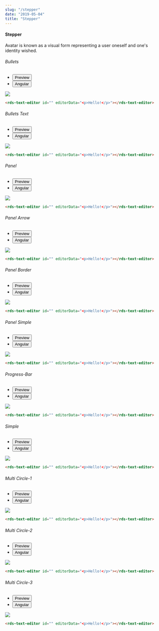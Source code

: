 ```yaml
---
slug: "/stepper"
date: "2019-05-04"
title: "Stepper"
---
```


<!-- CSS only -->
<link href="https://cdn.jsdelivr.net/npm/bootstrap@5.1.3/dist/css/bootstrap.min.css" rel="stylesheet" integrity="sha384-1BmE4kWBq78iYhFldvKuhfTAU6auU8tT94WrHftjDbrCEXSU1oBoqyl2QvZ6jIW3" crossorigin="anonymous">
<link rel="stylesheet" href="../../../../../../../raaghu/src/assets/css/style-elements.css">
<link rel="stylesheet" href="../../../../../../../raaghu/src/assets/css/main.css">


#### Stepper

<p class="checkbox-def">Avatar is known as a visual form representing a user oneself and one's identity wished.</p>

<!-- Basic -->
<section class="py-4">
    <h6>Bullets</h6>
    <div class="py-3">
      <div class="cust-tabs">
        <ul class="nav nav-tabs" id="myTab" role="tablist">
          <li class="nav-item" role="presentation">
            <button class="nav-link active" id="PreviewBasic1-tab" data-bs-toggle="tab" data-bs-target="#PreviewBasic1" type="button" role="tab" aria-controls="PreviewBasic" aria-selected="true">Preview </button>
          </li>
          <li class="nav-item" role="presentation">
            <button class="nav-link" id="AngularBasic1-tab" data-bs-toggle="tab" data-bs-target="#AngularBasic1" type="button" role="tab" aria-controls="AngularBasic" aria-selected="false"><i class="bi bi-code-slash" style="font-size:1.0rem"></i>Angular</button>
          </li>
        </ul>
      </div>
      <div class="tab-content card border" id="myTabContent">
        <div class="tab-pane fade show active" id="PreviewBasic1" role="tabpanel" aria-labelledby="PreviewBasic1-tab">
         <div class="contents bg-light p-5">
            <div class="row">
               <div class="col-md-12">
                 <img src="/images/stepper-with-bullets.png" class="w-75">
                </div>
                </div>
          </div>
        </div>
        <div class="tab-pane fade show" id="AngularBasic1" role="tabpanel" aria-labelledby="AngularBasic1-tab">
          <div class="contents bg-code">
<div class="row m-0">

```html
<rds-text-editor id="" editorData="<p>Hello!</p>"></rds-text-editor>
```

</div>
          </div>
        </div>
      </div>
    </div>
  </section>




<!-- Basic -->
<section class="py-4">
    <h6>Bullets Text</h6>
    <div class="py-3">
      <div class="cust-tabs">
        <ul class="nav nav-tabs" id="myTab" role="tablist">
          <li class="nav-item" role="presentation">
            <button class="nav-link active" id="PreviewBasic2-tab" data-bs-toggle="tab" data-bs-target="#PreviewBasic2" type="button" role="tab" aria-controls="PreviewBasic" aria-selected="true">Preview </button>
          </li>
          <li class="nav-item" role="presentation">
            <button class="nav-link" id="AngularBasic2-tab" data-bs-toggle="tab" data-bs-target="#AngularBasic2" type="button" role="tab" aria-controls="AngularBasic" aria-selected="false"><i class="bi bi-code-slash" style="font-size:1.0rem"></i>Angular</button>
          </li>
        </ul>
      </div>
      <div class="tab-content card border" id="myTabContent">
        <div class="tab-pane fade show active" id="PreviewBasic2" role="tabpanel" aria-labelledby="PreviewBasic2-tab">
         <div class="contents bg-light p-5">
            <div class="row">
               <div class="col-md-12">
                 <img src="/images/stepper-with-bullet-text.png" class="w-75">
                </div>
                </div>
          </div>
        </div>
        <div class="tab-pane fade show" id="AngularBasic2" role="tabpanel" aria-labelledby="AngularBasic2-tab">
          <div class="contents bg-code">
<div class="row m-0">

```html
<rds-text-editor id="" editorData="<p>Hello!</p>"></rds-text-editor>
```

</div>
          </div>
        </div>
      </div>
    </div>
  </section>

 

<!-- Basic -->
<section class="py-4">
    <h6>Panel</h6>
    <div class="py-3">
      <div class="cust-tabs">
        <ul class="nav nav-tabs" id="myTab" role="tablist">
          <li class="nav-item" role="presentation">
            <button class="nav-link active" id="PreviewBasic3-tab" data-bs-toggle="tab" data-bs-target="#PreviewBasic3" type="button" role="tab" aria-controls="PreviewBasic" aria-selected="true">Preview </button>
          </li>
          <li class="nav-item" role="presentation">
            <button class="nav-link" id="AngularBasic3-tab" data-bs-toggle="tab" data-bs-target="#AngularBasic3" type="button" role="tab" aria-controls="AngularBasic" aria-selected="false"><i class="bi bi-code-slash" style="font-size:1.0rem"></i>Angular</button>
          </li>
        </ul>
      </div>
      <div class="tab-content card border" id="myTabContent">
        <div class="tab-pane fade show active" id="PreviewBasic3" role="tabpanel" aria-labelledby="PreviewBasic3-tab">
         <div class="contents bg-light p-5">
            <div class="row">
               <div class="col-md-12">
                 <img src="/images/text-editor.png" class="w-75">
                </div>
          </div>
        </div>
        </div>
        <div class="tab-pane fade show" id="AngularBasic3" role="tabpanel" aria-labelledby="AngularBasic3-tab">
          <div class="contents bg-code">
<div class="row m-0">

```html
<rds-text-editor id="" editorData="<p>Hello!</p>"></rds-text-editor>
```

</div>
          </div>
        </div>
      </div>
    </div>
  </section>



<!-- Basic -->
<section class="py-4">
    <h6>Panel Arrow</h6>
    <div class="py-3">
      <div class="cust-tabs">
        <ul class="nav nav-tabs" id="myTab" role="tablist">
          <li class="nav-item" role="presentation">
            <button class="nav-link active" id="PreviewBasic4-tab" data-bs-toggle="tab" data-bs-target="#PreviewBasic4" type="button" role="tab" aria-controls="PreviewBasic" aria-selected="true">Preview </button>
          </li>
          <li class="nav-item" role="presentation">
            <button class="nav-link" id="AngularBasic4-tab" data-bs-toggle="tab" data-bs-target="#AngularBasic4" type="button" role="tab" aria-controls="AngularBasic" aria-selected="false"><i class="bi bi-code-slash" style="font-size:1.0rem"></i>Angular</button>
          </li>
        </ul>
      </div>
      <div class="tab-content card border" id="myTabContent">
        <div class="tab-pane fade show active" id="PreviewBasic4" role="tabpanel" aria-labelledby="PreviewBasic4-tab">
         <div class="contents bg-light p-5">
            <div class="row">
               <div class="col-md-12">
                 <img src="/images/text-editor.png" class="w-75">
                </div>
          </div>
        </div>
        </div>
        <div class="tab-pane fade show" id="AngularBasic4" role="tabpanel" aria-labelledby="AngularBasic4-tab">
          <div class="contents bg-code">
<div class="row m-0">

```html
<rds-text-editor id="" editorData="<p>Hello!</p>"></rds-text-editor>
```

</div>
          </div>
        </div>
      </div>
    </div>
  </section>

  

<!-- Basic -->
<section class="py-4">
    <h6>Panel Border</h6>
    <div class="py-3">
      <div class="cust-tabs">
        <ul class="nav nav-tabs" id="myTab" role="tablist">
          <li class="nav-item" role="presentation">
            <button class="nav-link active" id="PreviewBasic5-tab" data-bs-toggle="tab" data-bs-target="#PreviewBasic5" type="button" role="tab" aria-controls="PreviewBasic" aria-selected="true">Preview </button>
          </li>
          <li class="nav-item" role="presentation">
            <button class="nav-link" id="AngularBasic5-tab" data-bs-toggle="tab" data-bs-target="#AngularBasic5" type="button" role="tab" aria-controls="AngularBasic" aria-selected="false"><i class="bi bi-code-slash" style="font-size:1.0rem"></i>Angular</button>
          </li>
        </ul>
      </div>
      <div class="tab-content card border" id="myTabContent">
        <div class="tab-pane fade show active" id="PreviewBasic5" role="tabpanel" aria-labelledby="PreviewBasic5-tab">
         <div class="contents bg-light p-5">
            <div class="row">
               <div class="col-md-12">
                 <img src="/images/text-editor.png" class="w-75">
                </div>
          </div>
        </div>
        </div>
        <div class="tab-pane fade show" id="AngularBasic5" role="tabpanel" aria-labelledby="AngularBasic5-tab">
          <div class="contents bg-code">
<div class="row m-0">

```html
<rds-text-editor id="" editorData="<p>Hello!</p>"></rds-text-editor>
```

</div>
          </div>
        </div>
      </div>
    </div>
  </section>



<!-- Basic -->
<section class="py-4">
    <h6>Panel Simple</h6>
    <div class="py-3">
      <div class="cust-tabs">
        <ul class="nav nav-tabs" id="myTab" role="tablist">
          <li class="nav-item" role="presentation">
            <button class="nav-link active" id="PreviewBasic6-tab" data-bs-toggle="tab" data-bs-target="#PreviewBasic6" type="button" role="tab" aria-controls="PreviewBasic" aria-selected="true">Preview </button>
          </li>
          <li class="nav-item" role="presentation">
            <button class="nav-link" id="AngularBasic6-tab" data-bs-toggle="tab" data-bs-target="#AngularBasic6" type="button" role="tab" aria-controls="AngularBasic" aria-selected="false"><i class="bi bi-code-slash" style="font-size:1.0rem"></i>Angular</button>
          </li>
        </ul>
      </div>
      <div class="tab-content card border" id="myTabContent">
        <div class="tab-pane fade show active" id="PreviewBasic6" role="tabpanel" aria-labelledby="PreviewBasic6-tab">
         <div class="contents bg-light p-5">
            <div class="row">
               <div class="col-md-12">
                 <img src="/images/text-editor.png" class="w-75">
                </div>
          </div>
        </div>
        </div>
        <div class="tab-pane fade show" id="AngularBasic6" role="tabpanel" aria-labelledby="AngularBasic6-tab">
          <div class="contents bg-code">
<div class="row m-0">

```html
<rds-text-editor id="" editorData="<p>Hello!</p>"></rds-text-editor>
```

</div>
          </div>
        </div>
      </div>
    </div>
  </section>

 

<!-- Basic -->
<section class="py-4">
    <h6>Progress-Bar</h6>
    <div class="py-3">
      <div class="cust-tabs">
        <ul class="nav nav-tabs" id="myTab" role="tablist">
          <li class="nav-item" role="presentation">
            <button class="nav-link active" id="PreviewBasic-tab7" data-bs-toggle="tab" data-bs-target="#PreviewBasic7" type="button" role="tab" aria-controls="PreviewBasic" aria-selected="true">Preview </button>
          </li>
          <li class="nav-item" role="presentation">
            <button class="nav-link" id="AngularBasic7-tab" data-bs-toggle="tab" data-bs-target="#AngularBasic7" type="button" role="tab" aria-controls="AngularBasic" aria-selected="false"><i class="bi bi-code-slash" style="font-size:1.0rem"></i>Angular</button>
          </li>
        </ul>
      </div>
      <div class="tab-content card border" id="myTabContent">
        <div class="tab-pane fade show active" id="PreviewBasic7" role="tabpanel" aria-labelledby="PreviewBasic7-tab">
         <div class="contents bg-light p-5">
            <div class="row">
               <div class="col-md-12">
                 <img src="/images/text-editor.png" class="w-75">
                </div>
          </div>
        </div>
        </div>
        <div class="tab-pane fade show" id="AngularBasic7" role="tabpanel" aria-labelledby="AngularBasic7-tab">
          <div class="contents bg-code">
<div class="row m-0">

```html
<rds-text-editor id="" editorData="<p>Hello!</p>"></rds-text-editor>
```

</div>
          </div>
        </div>
      </div>
    </div>
  </section>

  

<!-- Basic -->
<section class="py-4">
    <h6>Simple</h6>
    <div class="py-3">
      <div class="cust-tabs">
        <ul class="nav nav-tabs" id="myTab" role="tablist">
          <li class="nav-item" role="presentation">
            <button class="nav-link active" id="PreviewBasic8-tab" data-bs-toggle="tab" data-bs-target="#PreviewBasic8" type="button" role="tab" aria-controls="PreviewBasic" aria-selected="true">Preview </button>
          </li>
          <li class="nav-item" role="presentation">
            <button class="nav-link" id="AngularBasic8-tab" data-bs-toggle="tab" data-bs-target="#AngularBasic8" type="button" role="tab" aria-controls="AngularBasic" aria-selected="false"><i class="bi bi-code-slash" style="font-size:1.0rem"></i>Angular</button>
          </li>
        </ul>
      </div>
      <div class="tab-content card border" id="myTabContent">
        <div class="tab-pane fade show active" id="PreviewBasic8" role="tabpanel" aria-labelledby="PreviewBasic8-tab">
         <div class="contents bg-light p-5">
            <div class="row">
               <div class="col-md-12">
                 <img src="/images/text-editor.png" class="w-75">
                </div>
          </div>
        </div>
        </div>
        <div class="tab-pane fade show" id="AngularBasic8" role="tabpanel" aria-labelledby="AngularBasic8-tab">
          <div class="contents bg-code">
<div class="row m-0">

```html
<rds-text-editor id="" editorData="<p>Hello!</p>"></rds-text-editor>
```

</div>
          </div>
        </div>
      </div>
    </div>
  </section>



<!-- Basic -->
<section class="py-4">
    <h6>Multi Circle-1</h6>
    <div class="py-3">
      <div class="cust-tabs">
        <ul class="nav nav-tabs" id="myTab" role="tablist">
          <li class="nav-item" role="presentation">
            <button class="nav-link active" id="PreviewBasic9-tab" data-bs-toggle="tab" data-bs-target="#PreviewBasic9" type="button" role="tab" aria-controls="PreviewBasic" aria-selected="true">Preview </button>
          </li>
          <li class="nav-item" role="presentation">
            <button class="nav-link" id="AngularBasic9-tab" data-bs-toggle="tab" data-bs-target="#AngularBasic9" type="button" role="tab" aria-controls="AngularBasic" aria-selected="false"><i class="bi bi-code-slash" style="font-size:1.0rem"></i>Angular</button>
          </li>
        </ul>
      </div>
      <div class="tab-content card border" id="myTabContent">
        <div class="tab-pane fade show active" id="PreviewBasic9" role="tabpanel" aria-labelledby="PreviewBasic9-tab">
         <div class="contents bg-light p-5">
            <div class="row">
               <div class="col-md-12">
                 <img src="/images/text-editor.png" class="w-75">
                </div>
          </div>
        </div>
        </div>
        <div class="tab-pane fade show" id="AngularBasic9" role="tabpanel" aria-labelledby="AngularBasic9-tab">
          <div class="contents bg-code">
<div class="row m-0">

```html
<rds-text-editor id="" editorData="<p>Hello!</p>"></rds-text-editor>
```

</div>
          </div>
        </div>
      </div>
    </div>
  </section>



<!-- Basic -->
<section class="py-4">
    <h6>Multi Circle-2</h6>
    <div class="py-3">
      <div class="cust-tabs">
        <ul class="nav nav-tabs" id="myTab" role="tablist">
          <li class="nav-item" role="presentation">
            <button class="nav-link active" id="PreviewBasic10-tab" data-bs-toggle="tab" data-bs-target="#PreviewBasic10" type="button" role="tab" aria-controls="PreviewBasic" aria-selected="true">Preview </button>
          </li>
          <li class="nav-item" role="presentation">
            <button class="nav-link" id="AngularBasic10-tab" data-bs-toggle="tab" data-bs-target="#AngularBasic10" type="button" role="tab" aria-controls="AngularBasic" aria-selected="false"><i class="bi bi-code-slash" style="font-size:1.0rem"></i>Angular</button>
          </li>
        </ul>
      </div>
      <div class="tab-content card border" id="myTabContent">
        <div class="tab-pane fade show active" id="PreviewBasic10" role="tabpanel" aria-labelledby="PreviewBasic10-tab">
         <div class="contents bg-light p-5">
            <div class="row">
               <div class="col-md-12">
                 <img src="/images/text-editor.png" class="w-75">
                </div>
          </div>
        </div>
        </div>
        <div class="tab-pane fade show" id="AngularBasic10" role="tabpanel" aria-labelledby="AngularBasic10-tab">
          <div class="contents bg-code">
<div class="row m-0">

```html
<rds-text-editor id="" editorData="<p>Hello!</p>"></rds-text-editor>
```

</div>
          </div>
        </div>
      </div>
    </div>
  </section>


<!-- Basic -->
<section class="py-4">
    <h6>Multi Circle-3</h6>
    <div class="py-3">
      <div class="cust-tabs">
        <ul class="nav nav-tabs" id="myTab" role="tablist">
          <li class="nav-item" role="presentation">
            <button class="nav-link active" id="PreviewBasic11-tab" data-bs-toggle="tab" data-bs-target="#PreviewBasic11" type="button" role="tab" aria-controls="PreviewBasic" aria-selected="true">Preview </button>
          </li>
          <li class="nav-item" role="presentation">
            <button class="nav-link" id="AngularBasic11-tab" data-bs-toggle="tab" data-bs-target="#AngularBasic11" type="button" role="tab" aria-controls="AngularBasic" aria-selected="false"><i class="bi bi-code-slash" style="font-size:1.0rem"></i>Angular</button>
          </li>
        </ul>
      </div>
      <div class="tab-content card border" id="myTabContent">
        <div class="tab-pane fade show active" id="PreviewBasic11" role="tabpanel" aria-labelledby="PreviewBasic11-tab">
         <div class="contents bg-light p-5">
            <div class="row">
               <div class="col-md-12">
                 <img src="/images/text-editor.png" class="w-75">
                </div>
          </div>
        </div>
        </div>
        <div class="tab-pane fade show" id="AngularBasic11" role="tabpanel" aria-labelledby="AngularBasic11-tab">
          <div class="contents bg-code">
<div class="row m-0">

```html
<rds-text-editor id="" editorData="<p>Hello!</p>"></rds-text-editor>
```

</div>
          </div>
        </div>
      </div>
    </div>
  </section>